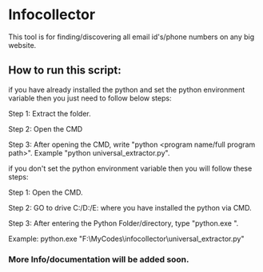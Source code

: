 # Infocollector
This tool is for finding/discovering all email id's/phone numbers on any big website.

## How to run this script:
if you have already installed the python and set the python environment variable then you just need to follow below steps:

Step 1: Extract the folder.

Step 2: Open the CMD

Step 3: After opening the CMD, write "python <program name/full program path>". Example "python universal_extractor.py".

if you don't set the python environment variable then you will follow these steps:

Step 1: Open the CMD.

Step 2: GO to drive C:/D:/E: where you have installed the python via CMD.

Step 3: After entering the Python Folder/directory, type "python.exe <Full Path of Universal Program>". 
  
  Example: python.exe "F:\MyCodes\infocollector\universal_extractor.py"

### More Info/documentation will be added soon.
